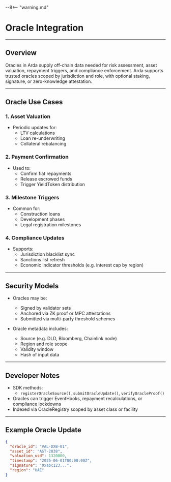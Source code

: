 --8<-- "warning.md"
# Oracle Integration

---

## Overview

Oracles in Arda supply off-chain data needed for risk assessment, asset valuation, repayment triggers, and compliance enforcement. Arda supports trusted oracles scoped by jurisdiction and role, with optional staking, signature, or zero-knowledge attestation.

---

## Oracle Use Cases

### 1. **Asset Valuation**
- Periodic updates for:
  - LTV calculations
  - Loan re-underwriting
  - Collateral rebalancing

### 2. **Payment Confirmation**
- Used to:
  - Confirm fiat repayments
  - Release escrowed funds
  - Trigger YieldToken distribution

### 3. **Milestone Triggers**
- Common for:
  - Construction loans
  - Development phases
  - Legal registration milestones

### 4. **Compliance Updates**
- Supports:
  - Jurisdiction blacklist sync
  - Sanctions list refresh
  - Economic indicator thresholds (e.g. interest cap by region)

---

## Security Models

- Oracles may be:
  - Signed by validator sets
  - Anchored via ZK proof or MPC attestations
  - Submitted via multi-party threshold schemes

- Oracle metadata includes:
  - Source (e.g. DLD, Bloomberg, Chainlink node)
  - Region and role scope
  - Validity window
  - Hash of input data

---

## Developer Notes

- SDK methods:
  - `registerOracleSource()`, `submitOracleUpdate()`, `verifyOracleProof()`
- Oracles can trigger EventHooks, repayment recalculations, or compliance lockdowns
- Indexed via OracleRegistry scoped by asset class or facility

---

## Example Oracle Update

```json
{
  "oracle_id": "VAL-DXB-01",
  "asset_id": "AST-2038",
  "valuation_usd": 1320000,
  "timestamp": "2025-06-01T00:00:00Z",
  "signature": "0xabc123...",
  "region": "UAE"
}
```
